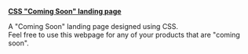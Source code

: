 [**CSS "Coming Soon" landing page**](https://git.io/vh8we)

A "Coming Soon" landing page designed using CSS.
<br>Feel free to use this webpage for any of your products that are "coming soon".
